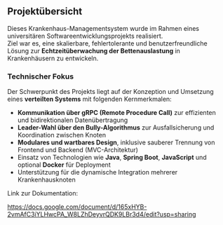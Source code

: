 ## Projektübersicht

Dieses Krankenhaus-Managementsystem wurde im Rahmen eines universitären Softwareentwicklungsprojekts realisiert.  
Ziel war es, eine skalierbare, fehlertolerante und benutzerfreundliche Lösung zur **Echtzeitüberwachung der Bettenauslastung** in Krankenhäusern zu entwickeln.

### Technischer Fokus

Der Schwerpunkt des Projekts liegt auf der Konzeption und Umsetzung eines **verteilten Systems** mit folgenden Kernmerkmalen:

- **Kommunikation über gRPC (Remote Procedure Call)** zur effizienten und bidirektionalen Datenübertragung
- **Leader-Wahl über den Bully-Algorithmus** zur Ausfallsicherung und Koordination zwischen Knoten
- **Modulares und wartbares Design**, inklusive sauberer Trennung von Frontend und Backend (MVC-Architektur)
- Einsatz von Technologien wie **Java**, **Spring Boot**, **JavaScript** und optional **Docker** für Deployment
- Unterstützung für die dynamische Integration mehrerer Krankenhausknoten



Link zur Dokumentation:

https://docs.google.com/document/d/165xHYB-2vmAfC3iYLHwcPA_W8LZhDeyvrQDK9LBr3d4/edit?usp=sharing 

